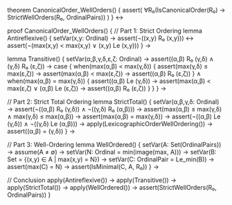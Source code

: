 theorem CanonicalOrder_WellOrders() {
  assert(
    ∀R₀(IsCanonicalOrder(R₀) → StrictWellOrders(R₀, OrdinalPairs))
  )
} ↔

proof CanonicalOrder_WellOrders() {
  // Part 1: Strict Ordering
  lemma Antireflexive() {
    setVar(x,y: Ordinal) →
    assert(¬((x,y) R₀ (x,y))) ↔
    assert(¬(max(x,y) < max(x,y) ∨ (x,y) Le (x,y)))
  } →

  lemma Transitive() {
    setVar(α,β,γ,δ,ε,ζ: Ordinal) →
    assert((α,β) R₀ (γ,δ) ∧ (γ,δ) R₀ (ε,ζ)) →
    case {
      when(max(α,β) < max(γ,δ)) {
        assert(max(γ,δ) ≤ max(ε,ζ)) →
        assert(max(α,β) < max(ε,ζ)) →
        assert((α,β) R₀ (ε,ζ))
      } ∧
      when(max(α,β) = max(γ,δ)) {
        assert((α,β) Le (γ,δ)) →
        assert(max(α,β) < max(ε,ζ) ∨ (α,β) Le (ε,ζ)) →
        assert((α,β) R₀ (ε,ζ))
      }
    }
  } →

  // Part 2: Strict Total Ordering
  lemma StrictTotal() {
    setVar(α,β,γ,δ: Ordinal) →
    assert(¬((α,β) R₀ (γ,δ)) ∧ ¬((γ,δ) R₀ (α,β))) →
    assert(max(α,β) ≤ max(γ,δ) ∧ max(γ,δ) ≤ max(α,β)) →
    assert(max(α,β) = max(γ,δ)) →
    assert(¬((α,β) Le (γ,δ)) ∧ ¬((γ,δ) Le (α,β))) →
    apply(LexicographicOrderWellOrdering()) →
    assert((α,β) = (γ,δ))
  } →

  // Part 3: Well-Ordering
  lemma WellOrdered() {
    setVar(A: Set(OrdinalPairs)) →
    assume(A ≠ ∅) →
    setVar(N: Ordinal = min(image(max, A))) →
    setVar(B: Set = {(x,y) ∈ A | max(x,y) = N}) →
    setVar(C: OrdinalPair = Le_min(B)) →
    assert(max(C) = N) →
    assert(IsMinimal(C, A, R₀))
  } →

  // Conclusion
  apply(Antireflexive()) →
  apply(Transitive()) →
  apply(StrictTotal()) →
  apply(WellOrdered()) →
  assert(StrictWellOrders(R₀, OrdinalPairs))
}